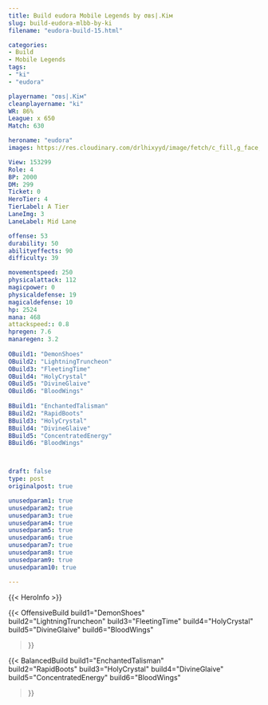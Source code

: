 ```yaml
---
title: Build eudora Mobile Legends by σвѕ|.Kiм
slug: build-eudora-mlbb-by-ki
filename: "eudora-build-15.html"

categories: 
- Build 
- Mobile Legends
tags: 
- "ki"
- "eudora"

playername: "σвѕ|.Kiм"
cleanplayername: "ki"
WR: 86%
League: x 650
Match: 630 

heroname: "eudora"
images: https://res.cloudinary.com/drlhixyyd/image/fetch/c_fill,g_face,f_auto/https://cdn2-build.mobagenie.my.id/p/images/banner/full/eudora.jpg

View: 153299 
Role: 4 
BP: 2000
DM: 299 
Ticket: 0 
HeroTier: 4 
TierLabel: A Tier 
LaneImg: 3
LaneLabel: Mid Lane

offense: 53 
durability: 50 
abilityeffects: 90 
difficulty: 39 

movementspeed: 250
physicalattack: 112
magicpower: 0
physicaldefense: 19
magicaldefense: 10
hp: 2524
mana: 468
attackspeed:: 0.8
hpregen: 7.6
manaregen: 3.2
 
OBuild1: "DemonShoes"  
OBuild2: "LightningTruncheon" 
OBuild3: "FleetingTime" 
OBuild4: "HolyCrystal" 
OBuild5: "DivineGlaive" 
OBuild6: "BloodWings" 
 
BBuild1: "EnchantedTalisman"  
BBuild2: "RapidBoots" 
BBuild3: "HolyCrystal" 
BBuild4: "DivineGlaive" 
BBuild5: "ConcentratedEnergy" 
BBuild6: "BloodWings"



draft: false
type: post
originalpost: true

unusedparam1: true
unusedparam2: true
unusedparam3: true
unusedparam4: true
unusedparam5: true
unusedparam6: true
unusedparam7: true
unusedparam8: true
unusedparam9: true
unusedparam10: true

---
```


{{< HeroInfo >}} 

{{< OffensiveBuild 
build1="DemonShoes"  
build2="LightningTruncheon" 
build3="FleetingTime" 
build4="HolyCrystal" 
build5="DivineGlaive" 
build6="BloodWings" 
 >}} 

{{< BalancedBuild 
build1="EnchantedTalisman"  
build2="RapidBoots" 
build3="HolyCrystal" 
build4="DivineGlaive" 
build5="ConcentratedEnergy" 
build6="BloodWings" 
 >}}

